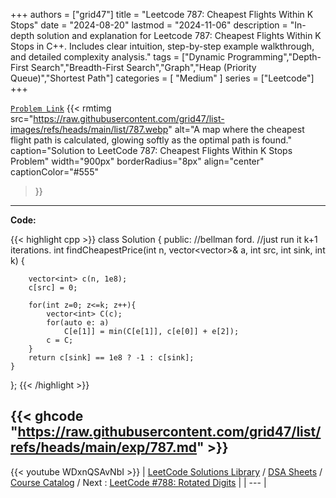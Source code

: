 
+++
authors = ["grid47"]
title = "Leetcode 787: Cheapest Flights Within K Stops"
date = "2024-08-20"
lastmod = "2024-11-06"
description = "In-depth solution and explanation for Leetcode 787: Cheapest Flights Within K Stops in C++. Includes clear intuition, step-by-step example walkthrough, and detailed complexity analysis."
tags = ["Dynamic Programming","Depth-First Search","Breadth-First Search","Graph","Heap (Priority Queue)","Shortest Path"]
categories = [
    "Medium"
]
series = ["Leetcode"]
+++



[`Problem Link`](https://leetcode.com/problems/cheapest-flights-within-k-stops/description/)
{{< rmtimg 
    src="https://raw.githubusercontent.com/grid47/list-images/refs/heads/main/list/787.webp" 
    alt="A map where the cheapest flight path is calculated, glowing softly as the optimal path is found."
    caption="Solution to LeetCode 787: Cheapest Flights Within K Stops Problem"
    width="900px"
    borderRadius="8px"
    align="center" 
    captionColor="#555"
>}}
---
**Code:**

{{< highlight cpp >}}
class Solution {
public:
    //bellman ford.
    //just run it k+1 iterations.
    int findCheapestPrice(int n, vector<vector<int>>& a, int src, int sink, int k) {
        
        vector<int> c(n, 1e8);
        c[src] = 0;
        
        for(int z=0; z<=k; z++){
            vector<int> C(c);
            for(auto e: a)
                C[e[1]] = min(C[e[1]], c[e[0]] + e[2]);
            c = C;
        }
        return c[sink] == 1e8 ? -1 : c[sink];
    }
};
{{< /highlight >}}

{{< ghcode "https://raw.githubusercontent.com/grid47/list/refs/heads/main/exp/787.md" >}}
---
{{< youtube WDxnQSAvNbI >}}
| [LeetCode Solutions Library](https://grid47.xyz/leetcode/) / [DSA Sheets](https://grid47.xyz/sheets/) / [Course Catalog](https://grid47.xyz/courses/) / Next : [LeetCode #788: Rotated Digits](https://grid47.xyz/posts/leetcode-788-rotated-digits-solution/) |
| --- |
